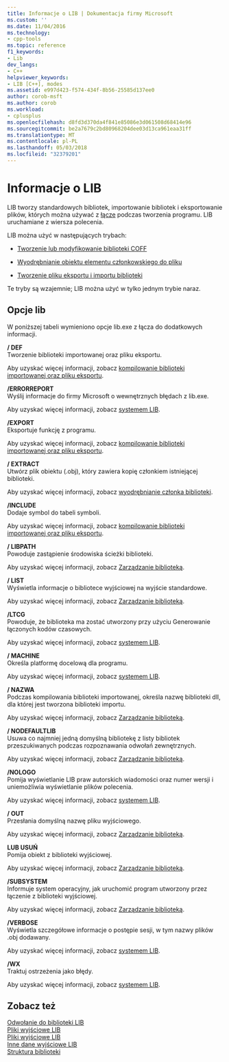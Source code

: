 ```yaml
---
title: Informacje o LIB | Dokumentacja firmy Microsoft
ms.custom: ''
ms.date: 11/04/2016
ms.technology:
- cpp-tools
ms.topic: reference
f1_keywords:
- Lib
dev_langs:
- C++
helpviewer_keywords:
- LIB [C++], modes
ms.assetid: e997d423-f574-434f-8b56-25585d137ee0
author: corob-msft
ms.author: corob
ms.workload:
- cplusplus
ms.openlocfilehash: d8fd3d370da4f841e85086e3d061508d68414e96
ms.sourcegitcommit: be2a7679c2bd80968204dee03d13ca961eaa31ff
ms.translationtype: MT
ms.contentlocale: pl-PL
ms.lasthandoff: 05/03/2018
ms.locfileid: "32379201"
---
```

# <a name="overview-of-lib"></a>Informacje o LIB
LIB tworzy standardowych bibliotek, importowanie bibliotek i eksportowanie plików, których można używać z [łącze](../../build/reference/linker-options.md) podczas tworzenia programu. LIB uruchamiane z wiersza polecenia.  
  
 LIB można użyć w następujących trybach:  
  
-   [Tworzenie lub modyfikowanie biblioteki COFF](../../build/reference/managing-a-library.md)  
  
-   [Wyodrębnianie obiektu elementu członkowskiego do pliku](../../build/reference/extracting-a-library-member.md)  
  
-   [Tworzenie pliku eksportu i importu biblioteki](../../build/reference/working-with-import-libraries-and-export-files.md)  
  
 Te tryby są wzajemnie; LIB można użyć w tylko jednym trybie naraz.  
  
## <a name="lib-options"></a>Opcje lib  
 W poniższej tabeli wymieniono opcje lib.exe z łącza do dodatkowych informacji.  
  
 **/ DEF**  
 Tworzenie biblioteki importowanej oraz pliku eksportu.  
  
 Aby uzyskać więcej informacji, zobacz [kompilowanie biblioteki importowanej oraz pliku eksportu](../../build/reference/building-an-import-library-and-export-file.md).  
  
 **/ERRORREPORT**  
 Wyślij informacje do firmy Microsoft o wewnętrznych błędach z lib.exe.  
  
 Aby uzyskać więcej informacji, zobacz [systemem LIB](../../build/reference/running-lib.md).  
  
 **/EXPORT**  
 Eksportuje funkcję z programu.  
  
 Aby uzyskać więcej informacji, zobacz [kompilowanie biblioteki importowanej oraz pliku eksportu](../../build/reference/building-an-import-library-and-export-file.md).  
  
 **/ EXTRACT**  
 Utwórz plik obiektu (.obj), który zawiera kopię członkiem istniejącej biblioteki.  
  
 Aby uzyskać więcej informacji, zobacz [wyodrębnianie członka biblioteki](../../build/reference/extracting-a-library-member.md).  
  
 **/INCLUDE**  
 Dodaje symbol do tabeli symboli.  
  
 Aby uzyskać więcej informacji, zobacz [kompilowanie biblioteki importowanej oraz pliku eksportu](../../build/reference/building-an-import-library-and-export-file.md).  
  
 **/ LIBPATH**  
 Powoduje zastąpienie środowiska ścieżki biblioteki.  
  
 Aby uzyskać więcej informacji, zobacz [Zarządzanie biblioteką](../../build/reference/managing-a-library.md).  
  
 **/ LIST**  
 Wyświetla informacje o bibliotece wyjściowej na wyjście standardowe.  
  
 Aby uzyskać więcej informacji, zobacz [Zarządzanie biblioteką](../../build/reference/managing-a-library.md).  
  
 **/LTCG**  
 Powoduje, że biblioteka ma zostać utworzony przy użyciu Generowanie łączonych kodów czasowych.  
  
 Aby uzyskać więcej informacji, zobacz [systemem LIB](../../build/reference/running-lib.md).  
  
 **/ MACHINE**  
 Określa platformę docelową dla programu.  
  
 Aby uzyskać więcej informacji, zobacz [systemem LIB](../../build/reference/running-lib.md).  
  
 **/ NAZWA**  
 Podczas kompilowania biblioteki importowanej, określa nazwę biblioteki dll, dla której jest tworzona biblioteki importu.  
  
 Aby uzyskać więcej informacji, zobacz [Zarządzanie biblioteką](../../build/reference/managing-a-library.md).  
  
 **/ NODEFAULTLIB**  
 Usuwa co najmniej jedną domyślną bibliotekę z listy bibliotek przeszukiwanych podczas rozpoznawania odwołań zewnętrznych.  
  
 Aby uzyskać więcej informacji, zobacz [Zarządzanie biblioteką](../../build/reference/managing-a-library.md).  
  
 **/NOLOGO**  
 Pomija wyświetlanie LIB praw autorskich wiadomości oraz numer wersji i uniemożliwia wyświetlanie plików polecenia.  
  
 Aby uzyskać więcej informacji, zobacz [systemem LIB](../../build/reference/running-lib.md).  
  
 **/ OUT**  
 Przesłania domyślną nazwę pliku wyjściowego.  
  
 Aby uzyskać więcej informacji, zobacz [Zarządzanie biblioteką](../../build/reference/managing-a-library.md).  
  
 **LUB USUŃ**  
 Pomija obiekt z biblioteki wyjściowej.  
  
 Aby uzyskać więcej informacji, zobacz [Zarządzanie biblioteką](../../build/reference/managing-a-library.md).  
  
 **/SUBSYSTEM**  
 Informuje system operacyjny, jak uruchomić program utworzony przez łączenie z biblioteki wyjściowej.  
  
 Aby uzyskać więcej informacji, zobacz [Zarządzanie biblioteką](../../build/reference/managing-a-library.md).  
  
 **/VERBOSE**  
 Wyświetla szczegółowe informacje o postępie sesji, w tym nazwy plików .obj dodawany.  
  
 Aby uzyskać więcej informacji, zobacz [systemem LIB](../../build/reference/running-lib.md).  
  
 **/WX**  
 Traktuj ostrzeżenia jako błędy.  
  
 Aby uzyskać więcej informacji, zobacz [systemem LIB](../../build/reference/running-lib.md).  
  
## <a name="see-also"></a>Zobacz też  
 [Odwołanie do biblioteki LIB](../../build/reference/lib-reference.md)   
 [Pliki wyjściowe LIB](../../build/reference/lib-input-files.md)   
 [Pliki wyjściowe LIB](../../build/reference/lib-output-files.md)   
 [Inne dane wyjściowe LIB](../../build/reference/other-lib-output.md)   
 [Struktura biblioteki](../../build/reference/structure-of-a-library.md)